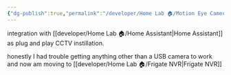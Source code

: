 ```yaml
---
{"dg-publish":true,"permalink":"/developer/Home Lab 🏠/Motion Eye Camera/"}
---
```


integration with [[developer/Home Lab 🏠/Home Assistant\|Home Assistant]] as plug and play CCTV instillation. 

honestly I had trouble getting anything other than a USB camera to work and now am moving to [[developer/Home Lab 🏠/Frigate NVR\|Frigate NVR]]